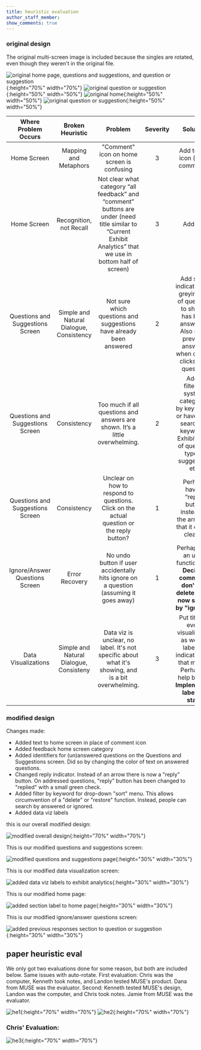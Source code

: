 ```yaml
---
title: heuristic evaluation
author_staff_member: 
show_comments: true
---
```


### original design
The original multi-screen image is included because the singles are rotated, even though they weren't in the original file. 

![original home page, questions and suggestions, and question or suggestion](/museum-experience/images/prototyping/pp-comm-flow-keyboard.jpg){:height="70%" width="70%"}
![original question or suggestion](/museum-experience/images/prototyping/answer-question-original.JPG){:height="50%" width="50%"}
![original home](/museum-experience/images/prototyping/original-home.JPG){:height="50%" width="50%"}
![original question or suggestion](/museum-experience/images/prototyping/original-comment.JPG){:height="50%" width="50%"}



|       Where  Problem  Occurs      |             Broken  Heuristic             |                                                                               Problem                                                                               | Severity |                                                                    Solution                                                                    |
|:---------------------------------:|:-----------------------------------------:|:-------------------------------------------------------------------------------------------------------------------------------------------------------------------:|:--------:|:----------------------------------------------------------------------------------------------------------------------------------------------:|
|            Home Screen            |           Mapping and Metaphors           |                                                             "Comment" icon  on home screen is confusing                                                             |     3    |                                                       Add text to icon (call it comments)                                                      |
|            Home Screen            |          Recognition, not Recall          | Not clear what category “all feedback” and  “comment” buttons are under  (need title similar to  “Current Exhibit Analytics”  that we use in bottom half of screen) |     3    |                                                                    Add title                                                                   |
| Questions and  Suggestions Screen | Simple and  Natural Dialogue, Consistency |                                                 Not sure which questions and  suggestions have already been answered                                                |     2    | Add some indicator (like greying out of question) to show it has been answered. Also show previous answers, when curator clicks on a question. |
| Questions and  Suggestions Screen |          Consistency                      | Too much if all questions and answers are shown. It’s a little overwhelming.                                                                                        |     2    | Add a filtering system: categorize by keywords, or have them search for keywords. Exhibit, type of question, type of suggestion, etc.          |                                                       |
| Questions and  Suggestions Screen |          Consistency                      | Unclear on how to respond to questions. Click on the actual question or the reply button?                                                                           |     1    | Perhaps have a “reply” button instead of the arrow so that it can be clearer. | 
| Ignore/Answer Questions Screen | Error Recovery | No undo button if user accidentally hits ignore on a question (assuming it goes away) | 1| Perhaps add an undo functionality. **Decided comments don't get deleted. Can now search by "ignored"** |
| Data Visualizations | Simple and Natural Dialogue, Consisteny | Data viz is unclear, no label. It's not specific about what it's showing, and is a bit overwhelming. | 3| Put titles in every visualization as well as labels to indicate what that means. Perhaps a help button. **Implemented labels to start.** |


### modified design 

Changes made:
* Added text to home screen in place of comment icon
* Added feedback home screen category 
* Added identifiers for (un)answered questions on the Questions and  Suggestions screen. Did so by changing the color of text on answered questions. 
* Changed reply indicator. Instead of an arrow there is now a "reply" button. On addressed questions, "reply" button has been changed to "replied" with a small green check. 
* Added filter by keyword for drop-down "sort" menu. This allows circumvention of a "delete" or "restore" function. Instead, people can search by answered or ignored.
* Added data viz labels 

this is our overall modified design:

![modified overall design](/museum-experience/images/prototyping/edited-full-flow.jpg){:height="70%" width="70%"}
      

This is our modified questions and suggestions screen:

![modified questions and suggestions page](/museum-experience/images/prototyping/edited-comment-page.jpeg){:height="30%" width="30%"}

This is our modified data visualization screen:

![added data viz labels to exhibit analytics](/museum-experience/images/prototyping/edited-data-viz.jpeg){:height="30%" width="30%"}

This is our modified home page:

![added section label to home page](/museum-experience/images/prototyping/edited-home-page.jpeg){:height="30%" width="30%"}

This is our modified ignore/answer questions screen:

![added previous responses section to question or suggestion](/museum-experience/images/prototyping/edited-ignore-answer.jpeg){:height="30%" width="30%"}


## paper heuristic eval

We only got two evaluations done for some reason, but both are included below. Same issues with auto-rotate. 
First evaluation: Chris was the computer, Kenneth took notes, and Landon tested MUSE's product. Dana from MUSE was the evaluator. 
Second: Kenneth tested MUSE's design, Landon was the computer, and Chris took notes. Jamie from MUSE was the evaluator. 

![he1](/museum-experience/images/prototyping/heuristic-1.JPG){:height="70%" width="70%"}
![he2](/museum-experience/images/prototyping/heuristic-2.JPG){:height="70%" width="70%"}

### Chris' Evaluation:
![he3](/museum-experience/images/prototyping/chris-heuristic-eval.JPG){:height="70%" width="70%"}
      

